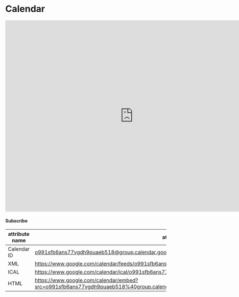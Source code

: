 # Calendar

<iframe src="https://www.google.com/calendar/embed?src=o991sfb6ans77vgdh9puaeb518%40group.calendar.google.com&ctz=America/New_York" style="border: 0" width="800" height="600" frameborder="0" scrolling="no"></iframe>

#### Subscribe

attribute name | attribute value
--- | ---
Calendar ID | o991sfb6ans77vgdh9puaeb518@group.calendar.google.com
XML | https://www.google.com/calendar/feeds/o991sfb6ans77vgdh9puaeb518%40group.calendar.google.com/public/basic
ICAL | https://www.google.com/calendar/ical/o991sfb6ans77vgdh9puaeb518%40group.calendar.google.com/public/basic.ics
HTML | https://www.google.com/calendar/embed?src=o991sfb6ans77vgdh9puaeb518%40group.calendar.google.com&ctz=America/New_York
